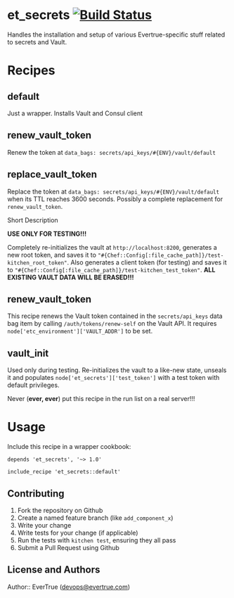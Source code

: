 # et_secrets [![Build Status](https://travis-ci.org/evertrue/et_secrets-cookbook.svg)](https://travis-ci.org/evertrue/et_secrets-cookbook)

Handles the installation and setup of various Evertrue-specific stuff related to secrets and Vault.

# Recipes

## default

Just a wrapper. Installs Vault and Consul client

## renew_vault_token

Renew the token at `data_bags: secrets/api_keys/#{ENV}/vault/default`

## replace_vault_token

Replace the token at `data_bags: secrets/api_keys/#{ENV}/vault/default` when its TTL reaches 3600 seconds. Possibly a complete replacement for `renew_vault_token`.

Short Description

**USE ONLY FOR TESTING!!!**

Completely re-initializes the vault at `http://localhost:8200`, generates a new root token, and saves it to `"#{Chef::Config[:file_cache_path]}/test-kitchen_root_token"`. Also generates a client token (for testing) and saves it to `"#{Chef::Config[:file_cache_path]}/test-kitchen_test_token"`. **ALL EXISTING VAULT DATA WILL BE ERASED!!!**

## renew_vault_token

This recipe renews the Vault token contained in the `secrets/api_keys` data bag item by calling `/auth/tokens/renew-self` on the Vault API. It requires `node['etc_environment']['VAULT_ADDR']` to be set.

## vault_init

Used only during testing. Re-initializes the vault to a like-new state, unseals it and populates `node['et_secrets']['test_token']` with a test token with default privileges.

Never (**ever, ever**) put this recipe in the run list on a real server!!!

# Usage

Include this recipe in a wrapper cookbook:

```
depends 'et_secrets', '~> 1.0'
```

```
include_recipe 'et_secrets::default'
```

## Contributing

1. Fork the repository on Github
2. Create a named feature branch (like `add_component_x`)
3. Write your change
4. Write tests for your change (if applicable)
5. Run the tests with `kitchen test`, ensuring they all pass
6. Submit a Pull Request using Github

## License and Authors

Author:: EverTrue (devops@evertrue.com)
